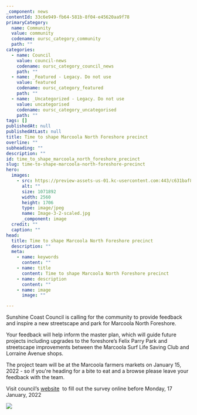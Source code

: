 ```yaml
---
_component: news
contentId: 33c6e949-fb64-581b-8f04-e45620aa9f78
primaryCategory:
  name: Community
  value: community
  codename: oursc_category_community
  path: ""
categories:
  - name: Council
    value: council-news
    codename: oursc_category_council_news
    path: ""
  - name: _Featured - Legacy. Do not use
    value: featured
    codename: oursc_category_featured
    path: ""
  - name: _Uncategorized - Legacy. Do not use
    value: uncategorised
    codename: oursc_category_uncategorised
    path: ""
tags: []
publishedAt: null
publishedAtLast: null
title: Time to shape Marcoola North Foreshore precinct
overline: ""
subheading: ""
description: ""
id: time_to_shape_marcoola_north_foreshore_precinct
slug: time-to-shape-marcoola-north-foreshore-precinct
hero:
  images:
    - src: https://preview-assets-us-01.kc-usercontent.com:443/c631baf8-1b46-001f-580c-d0001b68b4a8/335418be-95cc-4dbd-93d4-b77fd93cfa23/Image-3-2-scaled.jpg
      alt: ""
      size: 1071892
      width: 2560
      height: 1706
      type: image/jpeg
      name: Image-3-2-scaled.jpg
      _component: image
  credit: ""
  caption: ""
head:
  title: Time to shape Marcoola North Foreshore precinct
  description: ""
  meta:
    - name: keywords
      content: ""
    - name: title
      content: Time to shape Marcoola North Foreshore precinct
    - name: description
      content: ""
    - name: image
      image: ""

---
```

Sunshine Coast Council is calling for the community to provide feedback and inspire a new streetscape and park for Marcoola North Foreshore.  

Your feedback will help inform the master plan, which will guide future projects including upgrades to the foreshore’s Felix Parry Park and streetscape improvements between the Marcoola Surf Life Saving Club and Lorraine Avenue shops.

The project team will be at the Marcoola farmers markets on January 15, 2022 - so if you're heading for a bite to eat and a browse please leave your feedback with the team.

Visit council’s [website](https://haveyoursay.sunshinecoast.qld.gov.au/mnfp)
 to fill out the survey online before Monday, 17 January, 2022

![](https://preview-assets-us-01.kc-usercontent.com:443/c631baf8-1b46-001f-580c-d0001b68b4a8/46c13e20-8302-44ca-b960-f72407de7191/Image-1-2-1024x768.jpg)
